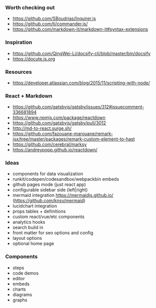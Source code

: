 ### Worth checking out

- https://github.com/SBoudrias/Inquirer.js
- https://github.com/tj/commander.js/
- https://github.com/markdown-it/markdown-it#syntax-extensions

### Inspiration

- https://github.com/QingWei-Li/docsify-cli/blob/master/bin/docsify
- https://docute.js.org

### Resources

- https://developer.atlassian.com/blog/2015/11/scripting-with-node/

### React + Markdown
- https://github.com/gatsbyjs/gatsby/issues/312#issuecomment-336681894
- https://www.npmjs.com/package/reactdown
- https://github.com/gatsbyjs/gatsby/pull/3012
- http://md-to-react.surge.sh/
- https://github.com/fazouane-marouane/remark-jsx/tree/master/packages/remark-custom-element-to-hast
- https://github.com/cerebral/marksy
- https://andreypopp.github.io/reactdown/

### Ideas
- components for data visualization
- runkit/codepen/codesandbox/webpackbin embeds
- github pages mode (just react app)
- configurable sidebar side (left|right)
- mermaid integration https://mermaidjs.github.io/ (https://github.com/knsv/mermaid)
- lucidchart integration
- props tables + definitions
- custom react/vue/etc components
- analytics hooks
- search build in
- front matter for seo options and config
- layout options
- optional home page


### Components
- steps
- code demos
- editor
- embeds
- charts
- diagrams
- graphs
